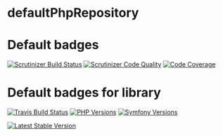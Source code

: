 # defaultPhpRepository

# Default badges
[![Scrutinizer Build Status](https://img.shields.io/scrutinizer/build/g/yoanm/defaultPhpRepository.svg?label=Scrutinizer)](https://scrutinizer-ci.com/g/yoanm/defaultPhpRepository/build-status/master) [![Scrutinizer Code Quality](https://img.shields.io/scrutinizer/g/yoanm/defaultPhpRepository.svg?label=Code%20quality)](https://scrutinizer-ci.com/g/yoanm/defaultPhpRepository/?branch=master) [![Code Coverage](https://img.shields.io/scrutinizer/coverage/g/yoanm/defaultPhpRepository.svg?label=Coverage)](https://scrutinizer-ci.com/g/yoanm/defaultPhpRepository/?branch=master)

# Default badges for library
[![Travis Build Status](https://img.shields.io/travis/yoanm/defaultPhpRepository.svg?label=travis)](https://travis-ci.org/yoanm/defaultPhpRepository?label=Travis) [![PHP Versions](https://img.shields.io/badge/php-5.5%20%2F%205.6%20%2F%207.0-8892BF.svg)](https://php.net/)  [![Symfony Versions](https://img.shields.io/badge/Symfony-2.7%20%2F%202.8%20%2F%203.0-312933.svg)](https://php.net/)

[![Latest Stable Version](https://img.shields.io/packagist/v/yoanm/default-php-repository.svg)](https://packagist.org/packages/yoanm/defaultPhpRepository)
